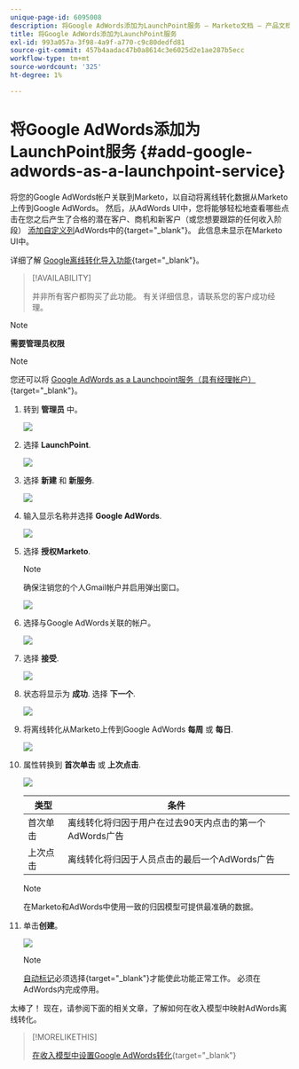 ```yaml
---
unique-page-id: 6095008
description: 将Google AdWords添加为LaunchPoint服务 — Marketo文档 — 产品文档
title: 将Google AdWords添加为LaunchPoint服务
exl-id: 993a057a-3f98-4a9f-a770-c9c80dedfd81
source-git-commit: 457b4aadac47b0a8614c3e6025d2e1ae287b5ecc
workflow-type: tm+mt
source-wordcount: '325'
ht-degree: 1%

---
```


# 将Google AdWords添加为LaunchPoint服务 {#add-google-adwords-as-a-launchpoint-service}

将您的Google AdWords帐户关联到Marketo，以自动将离线转化数据从Marketo上传到Google AdWords。 然后，从AdWords UI中，您将能够轻松地查看哪些点击在您之后产生了合格的潜在客户、商机和新客户（或您想要跟踪的任何收入阶段） [添加自定义列](https://support.google.com/adwords/answer/3073556)AdWords中的{target=&quot;_blank&quot;}。 此信息未显示在Marketo UI中。

详细了解 [Google离线转化导入功能](https://support.google.com/adwords/answer/2998031?hl=en){target=&quot;_blank&quot;}。

>[!AVAILABILITY]
>
>并非所有客户都购买了此功能。 有关详细信息，请联系您的客户成功经理。

>[!NOTE]
>
>**需要管理员权限**

>[!NOTE]
>
>您还可以将 [Google AdWords as a Launchpoint服务（具有经理帐户）](/help/marketo/product-docs/administration/additional-integrations/add-google-adwords-as-a-launchpoint-service-with-a-manager-account.md){target=&quot;_blank&quot;}。

1. 转到 **管理员** 中。

   ![](assets/add-google-adwords-as-a-launchpoint-service-1.png)

1. 选择 **LaunchPoint**.

   ![](assets/add-google-adwords-as-a-launchpoint-service-2.png)

1. 选择 **新建** 和 **新服务**.

   ![](assets/add-google-adwords-as-a-launchpoint-service-3.png)

1. 输入显示名称并选择 **Google AdWords**.

   ![](assets/add-google-adwords-as-a-launchpoint-service-4.png)

1. 选择 **授权Marketo**.

   >[!NOTE]
   >
   >确保注销您的个人Gmail帐户并启用弹出窗口。

   ![](assets/add-google-adwords-as-a-launchpoint-service-5.png)

1. 选择与Google AdWords关联的帐户。

   ![](assets/add-google-adwords-as-a-launchpoint-service-6.png)

1. 选择 **接受**.

   ![](assets/add-google-adwords-as-a-launchpoint-service-7.png)

1. 状态将显示为 **成功**. 选择 **下一个**.

   ![](assets/add-google-adwords-as-a-launchpoint-service-8.png)

1. 将离线转化从Marketo上传到Google AdWords **每周** 或 **每日**.

   ![](assets/add-google-adwords-as-a-launchpoint-service-9.png)

1. 属性转换到 **首次单击** 或 **上次点击**.

   ![](assets/add-google-adwords-as-a-launchpoint-service-10.png)

   | 类型 | 条件 |
   |---|---|
   | 首次单击 | 离线转化将归因于用户在过去90天内点击的第一个AdWords广告 |
   | 上次点击 | 离线转化将归因于人员点击的最后一个AdWords广告 |

   >[!NOTE]
   >
   >在Marketo和AdWords中使用一致的归因模型可提供最准确的数据。

1. 单击&#x200B;**创建**。

   ![](assets/add-google-adwords-as-a-launchpoint-service-11.png)

   >[!NOTE]
   >
   >[自动标记](https://support.google.com/adwords/answer/1752125?hl=en)必须选择{target=&quot;_blank&quot;}才能使此功能正常工作。 必须在AdWords内完成停用。

太棒了！ 现在，请参阅下面的相关文章，了解如何在收入模型中映射AdWords离线转化。

>[!MORELIKETHIS]
>
>[在收入模型中设置Google AdWords转化](/help/marketo/product-docs/reporting/revenue-cycle-analytics/revenue-cycle-models/set-google-adwords-conversions-in-the-revenue-model.md){target=&quot;_blank&quot;}
